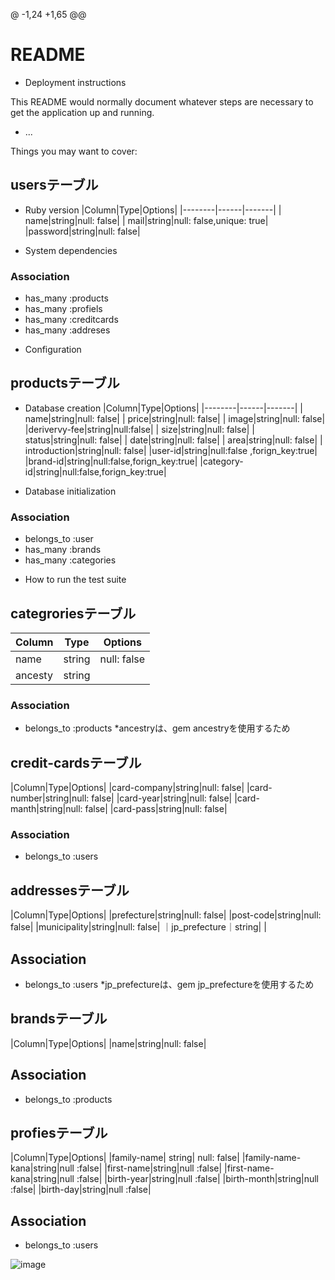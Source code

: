 @ -1,24 +1,65 @@
# README
* Deployment instructions

This README would normally document whatever steps are necessary to get the
application up and running.
* ...

Things you may want to cover:

## usersテーブル

* Ruby version
|Column|Type|Options|
|--------|------|-------|
|    name|string|null: false|
|    mail|string|null: false,unique: true|
|password|string|null: false|

* System dependencies
### Association
- has_many :products
- has_many :profiels
- has_many :creditcards
- has_many :addreses


* Configuration
## productsテーブル

* Database creation
|Column|Type|Options|
|--------|------|-------|
|    name|string|null: false|
|   price|string|null: false|
|   image|string|null: false|
|derivervy-fee|string|null:false|
|    size|string|null: false|
|  status|string|null: false|
|    date|string|null: false|
|    area|string|null: false|
|   introduction|string|null: false|
|user-id|string|null:false ,forign_key:true|
|brand-id|string|null:false,forign_key:true|
|category-id|string|null:false,forign_key:true|


* Database initialization
### Association
- belongs_to :user
- has_many :brands
- has_many :categories

* How to run the test suite
## categroriesテーブル

|Column|Type|Options|
|------|----|-------|
|  name|string|null: false|
|ancesty|string|          |

### Association
- belongs_to :products
*ancestryは、gem ancestryを使用するため

## credit-cardsテーブル

|Column|Type|Options|
|card-company|string|null: false|
|card-number|string|null: false|
|card-year|string|null: false|
|card-manth|string|null: false|
|card-pass|string|null: false|

### Association
- belongs_to :users



## addressesテーブル

|Column|Type|Options|
|prefecture|string|null: false|
|post-code|string|null: false|
|municipality|string|null: false|
｜jp_prefecture｜string|       |

## Association
- belongs_to :users
*jp_prefectureは、gem jp_prefectureを使用するため




## brandsテーブル

|Column|Type|Options|
|name|string|null: false|

## Association
- belongs_to :products

## profiesテーブル

|Column|Type|Options|
|family-name| string| null: false|
|family-name-kana|string|null :false|
|first-name|string|null :false|
|first-name-kana|string|null :false|
|birth-year|string|null :false|
|birth-month|string|null :false|
|birth-day|string|null :false|

## Association
- belongs_to :users


![image](https://files.slack.com/files-pri/TK2M4NQC8-F018NQAVB5X/image.png)